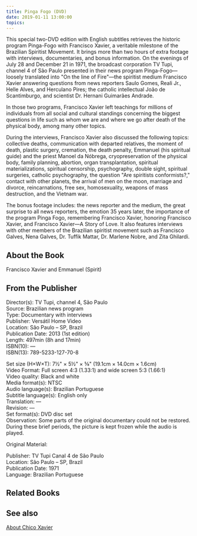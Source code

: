 ```yaml
---
title: Pinga Fogo (DVD)
date: 2019-01-11 13:00:00
topics: 
---
```


This special two-DVD edition with English subtitles retrieves the historic program Pinga-Fogo with Francisco Xavier, a veritable milestone of the Brazilian Spiritist Movement. It brings more than two hours of extra footage with interviews, documentaries, and bonus information.
On the evenings of July 28 and December 21 in 1971, the broadcast corporation TV Tupi, channel 4 of São Paulo presented in their news program Pinga-Fogo—loosely translated into "On the line of Fire"—the spiritist medium Francisco Xavier answering questions from news reporters Saulo Gomes, Reali Jr., Helle Alves, and Herculano Pires; the catholic intellectual João de Scantimburgo, and scientist Dr. Hernani Guimarães Andrade.

In those two programs, Francisco Xavier left teachings for millions of individuals from all social and cultural standings concerning the biggest questions in life such as whom we are and where we go after death of the physical body, among many other topics.

During the interviews, Francisco Xavier also discussed the following topics: collective deaths, communication with departed relatives, the moment of death, plastic surgery, cremation, the death penalty, Emmanuel (his spiritual guide) and the priest Manoel da Nóbrega, cryopreservation of the physical body, family planning, abortion, organ transplantation, spiritual materializations, spiritual censorship, psychography, double sight, spiritual surgeries, catholic psychography, the question "Are spiritists conformists?," contact with other planets, the arrival of men on the moon, marriage and divorce, reincarnations, free sex, homosexuality, weapons of mass destruction, and the Vietnam war.

The bonus footage includes: the news reporter and the medium, the great surprise to all news reporters, the emotion 35 years later, the importance of the program Pinga Fogo, remembering Francisco Xavier, honoring Francisco Xavier, and Francisco Xavier—A Story of Love. It also features interviews with other members of the Brazilian spiritist movement such as Francisco Galves, Nena Galves, Dr. Tuffik Mattar, Dr. Marlene Nobre, and Zita Ghilardi.

## About the Book
Francisco Xavier and Emmanuel (Spirit)


## From the Publisher

Director(s): 	TV Tupi, channel 4, São Paulo  
Source: 	Brazilian news program  
Type: 	Documentary with interviews  
Publisher: 	Versátil Home Video  
Location: 	São Paulo – SP, Brazil  
Publication Date: 	2013 (1st edition)  
Length: 	497min (8h and 17min)  
ISBN(10): 	—  
ISBN(13): 	789-5233-127-70-8  
	  
Set size (H×W×T): 	7½" × 5½" × ⅝" (19.1cm × 14.0cm × 1.6cm)  
Video Format: 	Full screen 4:3 (1.33:1) and wide screen 5:3 (1.66:1)  
Video quality: 	Black and white  
Media format(s): 	NTSC  
Audio language(s): 	Brazilian Portuguese  
Subtitle language(s): 	English only  
Translation: 	—  
Revision: 	—  
Set format(s): 	DVD disc set  
Observation: 	Some parts of the original documentary could not be restored. During these brief periods, the picture is kept frozen while the audio is   played.  
  
   
Original Material:  

Publisher: 	TV Tupi Canal 4 de São Paulo  
Location: 	São Paulo – SP, Brazil  
Publication Date: 	1971  
Language: 	Brazilian Portuguese  

## Related Books

## See also
[About Chico Xavier](/bio/chico-xavier)  



